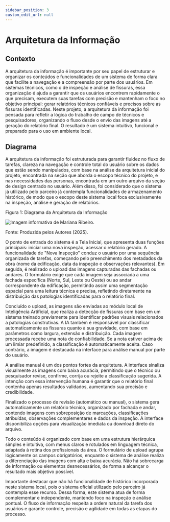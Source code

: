 ```yaml
---
sidebar_position: 3
custom_edit_url: null
---
```


# Arquitetura da Informação

## Contexto

A arquitetura da informação é importante por seu papel de estruturar e organizar os conteúdos e funcionalidades de um sistema de forma clara que facilite a navegação e a compreensão por parte dos usuários. Em sistemas técnicos, como o de inspeção e análise de fissuras, essa organização é ajuda a garantir que os usuários encontrem rapidamente o que precisam, executem suas tarefas com precisão e mantenham o foco no objetivo principal: gerar relatórios técnicos confiáveis e precisos sobre as fissuras identificadas. Neste projeto, a arquitetura da informação foi pensada para refletir a lógica do trabalho de campo de técnicos e pesquisadores, organizando o fluxo desde o envio das imagens até a geração do relatório final. O resultado é um sistema intuitivo, funcional e preparado para o uso em ambiente local.

## Diagrama

A arquitetura da informação foi estruturada para garantir fluidez no fluxo de tarefas, clareza na navegação e controle total do usuário sobre os dados que estão sendo manipulados, com base na análise da arquitetura inicial do projeto, encontrada na seção que aborda o escopo técnico do projeto, e nas necessidades das personas, encontrada em um outro arquivo da seção de design centrado no usuário. Além disso, foi considerado que o sistema já utilizado pelo parceiro já contempla funcionalidades de armazenamento histórico, de modo que o escopo deste sistema local foca exclusivamente na inspeção, análise e geração de relatórios.

<p style={{textAlign: 'center'}}>Figura 1: Diagrama da Arquitetura da Informação</p>
<div style={{margin: 25}}>
    <div style={{textAlign: 'center'}}>
        <img src={require("../../../static/img/arquiteturaInfo.png").default} style={{width: 800}} alt="Imagem informativa de Mariana Ribeiro." />
        <br />
    </div>
</div>
<p style={{textAlign: 'center'}}>Fonte: Produzida pelos Autores (2025). </p>

O ponto de entrada do sistema é a Tela Inicial, que apresenta duas funções principais: iniciar uma nova inspeção, acessar o relatório gerado. A funcionalidade de "Nova Inspeção" conduz o usuário por uma sequência organizada de tarefas, começando pelo preenchimento dos metadados da obra (nome da edificação, data da inspeção e observações relevantes). Em seguida, é realizado o upload das imagens capturadas das fachadas ou andares. O formulário exige que cada imagem seja associada a uma fachada específica (Norte, Sul, Leste ou Oeste) ou ao andar correspondente da edificação, permitindo assim uma segmentação espacial para uma leitura técnica e precisa, refletindo diretamente na distribuição das patologias identificadas para o relatório final.

Concluído o upload, as imagens são enviadas ao módulo local de Inteligência Artificial, que realiza a detecção de fissuras com base em um sistema treinado previamente para identificar padrões visuais relacionados a patologias construtivas. A IA também é responsável por classificar automaticamente as fissuras quanto à sua gravidade, com base em parâmetros como largura, extensão e distribuição. Cada imagem processada recebe uma nota de confiabilidade. Se a nota estiver acima de um limiar predefinido, a classificação é automaticamente aceita. Caso contrário, a imagem é destacada na interface para análise manual por parte do usuário.

A análise manual é um dos pontos fortes da arquitetura. A interface sinaliza visualmente as imagens com baixa acurácia, permitindo que o técnico ou pesquisador revise, confirme, corrija ou rejeite a classificação sugerida. A intenção com essa intervenção humana é garantir que o relatório final contenha apenas resultados validados, aumentando sua precisão e credibilidade.

Finalizado o processo de revisão (automático ou manual), o sistema gera automaticamente um relatório técnico, organizado por fachada e andar, contendo imagens com sobreposição de marcações, classificações atribuídas, observações complementares e dados da inspeção. A interface disponibiliza opções para visualização imediata ou download direto do arquivo.

Todo o conteúdo é organizado com base em uma estrutura hierárquica simples e intuitiva, com menus claros e rotulados em linguagem técnica, adaptada à rotina dos profissionais da área. O formulário de upload agrupa lógicamente os campos obrigatórios, enquanto o sistema de análise realiza a diferenciação das imagens com alta e baixa acurácia. Não há sobrecarga de informação ou elementos desnecessários, de forma a alcançar o resultado mais objetivo possível.

Importante destacar que não há funcionalidade de histórico incorporada neste sistema local, pois o sistema oficial utilizado pelo parceiro já contempla esse recurso. Dessa forma, este sistema atua de forma complementar e independente, mantendo foco na inspeção e análise pontual. O fluxo de informação respeita a ordem natural da tarefa dos usuários e garante controle, precisão e agilidade em todas as etapas do processo.

